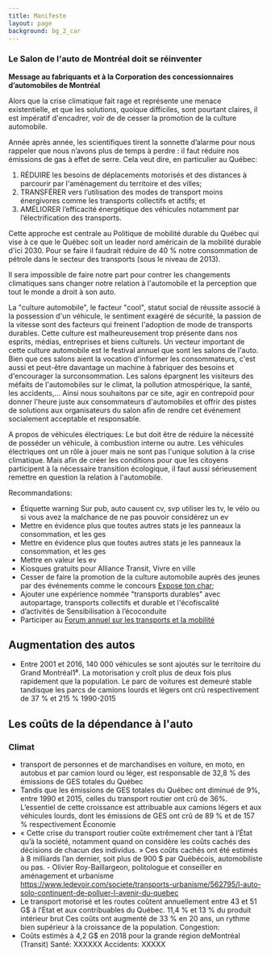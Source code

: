 ```yaml
---
title: Manifeste
layout: page
background: bg_2_car
---
```


### Le Salon de l'auto de Montréal doit se réinventer

**Message au fabriquants et à la Corporation des concessionnaires d’automobiles de Montréal**

Alors que la crise climatique fait rage et représente une menace existentielle, et que les solutions, quoique difficiles, sont pourtant claires, il est impératif d'encadrer, voir de de cesser la promotion de la culture automobile.

Année après année, les scientifiques tirent la sonnette d’alarme pour nous rappeler que nous n’avons plus de temps à perdre : il faut réduire nos émissions de gas à effet de serre. Cela veut dire, en particulier au Québec:

1. RÉDUIRE les besoins de déplacements motorisés et des distances à parcourir par l'aménagement du territoire et des villes;
2. TRANSFÉRER vers l’utilisation des modes de transport moins énergivores comme les transports collectifs et actifs; et
3. AMÉLIORER l’efficacité énergétique des véhicules notamment par l’électrification des transports.

Cette approche est centrale au Politique de mobilité durable du Québec qui vise à ce que le Québec soit un leader nord américain de la mobilité durable d'ici 2030. Pour se faire il faudrait réduire de 40 % notre consommation de pétrole dans le secteur des transports (sous le niveau de 2013).

Il sera impossible de faire notre part pour contrer les changements climatiques sans changer notre relation à l'automobile et la perception que tout le monde a droit à son auto.

La "culture automobile", le facteur "cool", statut social de réussite associé à la possession d'un véhicule, le sentiment exagéré de sécurité, la passion de la vitesse sont des facteurs qui freinent l'adoption de mode de transports durables. Cette culture est malheureusement trop présente dans nos esprits, médias, entreprises et biens culturels. Un vecteur important de cette culture automobile est le festival annuel que sont les salons de l'auto. Bien que ces salons aient la vocation d'informer les consommateurs, c'est aussi et peut-être davantage un machine à fabriquer des besoins et d'encourager la surconsommation. Les salons épargnent les visiteurs des méfaits de l'automobiles sur le climat, la pollution atmospérique, la santé, les accidents,...  Ainsi nous souhaitons par ce site, agir en contrepoid pour donner l'heure juste aux consommateurs d'automobiles et offrir des pistes de solutions aux organisateurs du salon afin de rendre cet événement socialement acceptable et responsable.

A propos de véhicules électriques: Le but doit être de réduire la nécessité de posséder un véhicule, à combustion interne ou autre. Les véhicules électriques ont un rôle à jouer mais ne sont pas l'unique solution à la crise climatique. Mais afin de créer les conditions pour que les citoyens participent à la nécessaire transition écologique, il faut aussi sérieusement remettre en question la relation à l'automobile.

Recommandations:

* Étiquette warning Sur pub, auto causent cv, svp utiliser les tv, le vélo ou si vous avez la malchance de ne pas pouvoir considérez un ev
* Mettre en évidence plus que toutes autres stats je les panneaux la consommation, et les ges
* Mettre en évidence plus que toutes autres stats je les panneaux la consommation, et les ges
* Mettre en valeur les ev
* Kiosques gratuits pour Alliance Transit, Vivre en ville
* Cesser de faire la promotion de la culture automobile auprès des jeunes par des événements comme le concours [Expose ton char](https://www.salonautomontreal.com/fr/experience/exposetonchar/);
* Ajouter une expérience nommée "transports durables" avec autopartage, transports collectifs et durable et l'écofiscalité
* d’activités de Sensibilisation à l’écoconduite
* Participer au [Forum annuel sur les transports et la mobilité](https://www.cpq.qc.ca/fr/publications/communiques-de-presse/1er-forum-annuel-de-la-politique-de-la-mobilite-durable-accelerons-le-travail-pour-ameliorer-la-mobilite-des-quebecois/)

Augmentation des autos
-----

* Entre 2001 et 2016, 140 000 véhicules se sont ajoutés sur le territoire du Grand Montréal1⁸. La motorisation y croît plus de deux fois plus rapidement que la population. Le parc de voitures est demeuré stable tandisque les parcs de camions lourds et légers ont crû respectivement de 37 % et 215 % 1990-2015

Les coûts de la dépendance à l'auto
-----

### Climat

* transport de personnes et de marchandises en voiture, en moto, en autobus et par camion lourd ou léger, est responsable de 32,8 % des émissions de GES totales du Québec
* Tandis que les émissions de GES totales du Québec ont diminué de 9%, entre 1990 et 2015,  celles du transport routier ont crû de 36%. L’essentiel de cette croissance est attribuable aux camions légers et aux véhicules lourds, dont les émissions de GES ont crû de 89 % et de 157 % respectivement
Économie
* « Cette crise du transport routier coûte extrêmement cher tant à l’État qu’à la société, notamment quand on considère les coûts cachés des décisions de chacun des individus. » Ces coûts cachés ont été estimés à 8 milliards l’an dernier, soit plus de 900 $ par Québécois, automobiliste ou pas. - Olivier Roy-Baillargeon, politologue et conseiller en aménagement et urbanisme https://www.ledevoir.com/societe/transports-urbanisme/562795/l-auto-solo-continuent-de-polluer-l-avenir-du-quebec
* Le transport motorisé et les routes coûtent annuellement entre 43 et 51 G$ à l’État et aux contribuables du Québec.  11,4 % et 13 % du produit intérieur brut  Ces coûts ont augmenté de 33 % en 20 ans, un rythme bien supérieur à la croissance de la population.
Congestion:
* Coûts estimés à 4,2 G$ en	2018 pour la grande région deMontréal (Transit)
Santé: XXXXXX
Accidents: XXXXX
